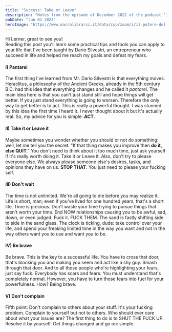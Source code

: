 ```yaml
---
title: "Success: Take or Leave"
description: "Notes from the episode of December 2022 of the podcast 'Il potere del cambiamento' of Dario Silvestri"
pubDate: "Jun 01 2023"
heroImage: "https://www.macrolibrarsi.it/data/cop/zoom/i/il-potere-del-cambiamento-169610.jpg"
---
```


Hi Lerner, great to see you!<br>
Reading this post you'll learn some practical tips and tools you can apply to your life that I've been taught by Dario Silvestri, an entrepreneur who succeed in life and helped me reach my goals and defeat my fears.<br>

#### I) Pantarei
The first thing I've learned from Mr. Dario Silvestri is that everything moves. Heraclitus, a philosophy of the Ancient Greeks, already in the 5th century B.C. had this idea that everything changes and he called it _pantarei_. The main idea here is that you can't just stand still and hope things will get better. If you just stand everything is going to worsen. Therefore the only way to get better is to act. This is really a powerful thought. I was stunned by this idea the first time I heard it. I never thought about it but it's actually real. So, my advice for you is simple: **ACT**.<br>

#### II) Take it or Leave it
Maybe sometimes you wonder whether you should or not do something: well, let me tell you the secret: "If that thing makes you improve then **do it, else QUIT**." You don't need to think about it too much time, just ask yourself if it's really worth doing it. Take it or Leave it. Also, don't try to please everyone else. We always please someone else's desires, tasks, and opinions they have on us. **STOP THAT**. You just need to please your fucking self.<br>

#### III) Don't wait
The time is not unlimited. We're all going to die before you may realize it. Life is short, man; even if you've lived for one hundred years, that's a short life. Time is precious. Don't waste your time trying to pursue things that aren't worth your time. End NOW relationships causing you to be awful, sad, down, or even judged. Fuck it. FUCK THEM. The sand is fastly shifting side to side in the sand glass. The clock is ticking, dude: take control over your life, and spend your freaking limited time in the way you want and not in the way others want you to use and want you to be.<br>

#### IV) Be brave
Be brave. This is the key to a successful life. You have to cross that door, that's blocking you and making you seem and act like a shy guy. Smash through that door. And to all those people who're highlighting your fears, just say fuck. Everybody has scars and fears. You must understand that's completely normal. However, you have to turn those fears into fuel for your powerfulness. How? Being brave.<br>

#### V) Don't complain
Fifth point: Don't complain to others about your stuff. It's your fucking problem. Complain to yourself but not to others. Who should ever care about what your issues are? The first thing to do is to SHUT THE FUCK UP. Resolve it by yourself. Get things changed and go on: simple.<br>
